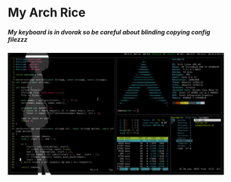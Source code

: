 # My Arch Rice
##### My keyboard is in dvorak so be careful about blinding copying config filezzz

![Screenshot](screenshot.png)
